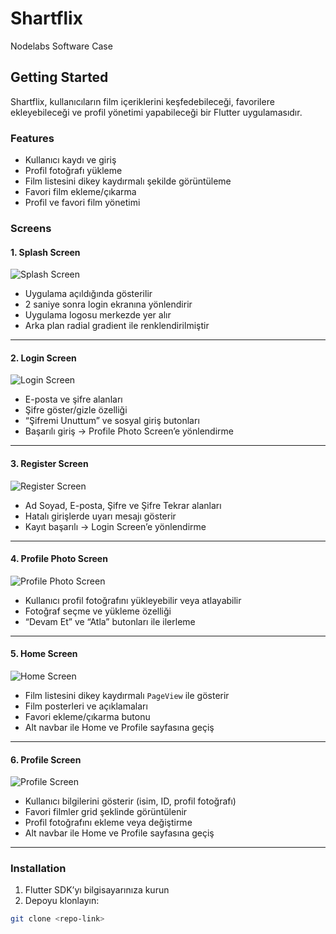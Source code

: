 # Shartflix

Nodelabs Software Case

## Getting Started

Shartflix, kullanıcıların film içeriklerini keşfedebileceği, favorilere ekleyebileceği ve profil yönetimi yapabileceği bir Flutter uygulamasıdır.

### Features

- Kullanıcı kaydı ve giriş
- Profil fotoğrafı yükleme
- Film listesini dikey kaydırmalı şekilde görüntüleme
- Favori film ekleme/çıkarma
- Profil ve favori film yönetimi

### Screens

#### 1. Splash Screen
![Splash Screen](https://github.com/user-attachments/assets/25624deb-0a0b-4294-9bfc-1b10fc2f852c)
- Uygulama açıldığında gösterilir
- 2 saniye sonra login ekranına yönlendirir
- Uygulama logosu merkezde yer alır
- Arka plan radial gradient ile renklendirilmiştir

---

#### 2. Login Screen
![Login Screen](https://github.com/user-attachments/assets/6fe2801a-0edd-443f-b9a1-fbfa25e9430c)
- E-posta ve şifre alanları
- Şifre göster/gizle özelliği
- “Şifremi Unuttum” ve sosyal giriş butonları
- Başarılı giriş → Profile Photo Screen’e yönlendirme

---

#### 3. Register Screen
![Register Screen](https://github.com/user-attachments/assets/42548c4e-0a23-4cb0-91ea-c7a535debdb6)
- Ad Soyad, E-posta, Şifre ve Şifre Tekrar alanları
- Hatalı girişlerde uyarı mesajı gösterir
- Kayıt başarılı → Login Screen’e yönlendirme

---

#### 4. Profile Photo Screen
![Profile Photo Screen](https://github.com/user-attachments/assets/2adc11ec-1d02-4a75-b92e-8381b155c853)
- Kullanıcı profil fotoğrafını yükleyebilir veya atlayabilir
- Fotoğraf seçme ve yükleme özelliği
- “Devam Et” ve “Atla” butonları ile ilerleme

---

#### 5. Home Screen
![Home Screen](https://github.com/user-attachments/assets/7dadc03f-7d5e-4958-a8ff-bcd560063b0d)
- Film listesini dikey kaydırmalı `PageView` ile gösterir
- Film posterleri ve açıklamaları
- Favori ekleme/çıkarma butonu
- Alt navbar ile Home ve Profile sayfasına geçiş

---

#### 6. Profile Screen
![Profile Screen](https://github.com/user-attachments/assets/166c0e18-f7ae-43a3-9532-ece392c4bda1)
- Kullanıcı bilgilerini gösterir (isim, ID, profil fotoğrafı)
- Favori filmler grid şeklinde görüntülenir
- Profil fotoğrafını ekleme veya değiştirme
- Alt navbar ile Home ve Profile sayfasına geçiş

---

### Installation

1. Flutter SDK’yı bilgisayarınıza kurun
2. Depoyu klonlayın:
```bash
git clone <repo-link>

